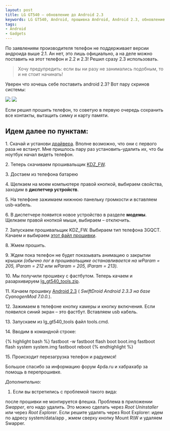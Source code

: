 ```yaml
---
layout: post
title: LG GT540 — обновление до Android 2.3
keywords: LG GT540, Android, прошивка Android, Android 2.3, обновление до Android 2.3
tags:
- Android
- Gadgets
---
```


По заявлениям производителя телефон не поддерживает версии андроида выше 2.1. Ан нет, это лишь официально, а на деле можно поставить на этот телефон и 2.2 и 2.3! Решил сразу 2.3 использовать.

> Хочу предупредить:
> если вы ни разу не занимались подобным,
> то и не стоит начинать!

Уверен что хочешь себе поставить android 2.3? Вот пару скринов системы:

<img src="{{ site.url }}/upload/article/2011/05/11/screen_00.jpg" class="center"/>

<img src="{{ site.url }}/upload/article/2011/05/11/screen_01.jpg" class="center"/>

Если решил прошить телефон, то советую в первую очередь сохранить все контакты, вытащить симку и карту памяти.

## Идем далее по пунктам:

<p>1. Скачай и установи <a title="Драйвера для LG GT540" href="http://www.lg.com/uk/support-mobile/lg-GT540" target="_blank">драйвера</a>. Вполне возможно, что они с первого раза не встанут. Мне пришлось пару раз установить-удалить их, что бы ноутбук начал видеть телефон.</p>

<p>2. Теперь скачиваем прошивальщик <a title="Прошивальщик для LG GT540" href="http://yadisk.cc/d/sg_LzgUop8c" target="_blank">KDZ_FW</a>.</p>

<p>3. Достаем из телефона батарею</p>

<p>4. Щелкаем на моем компьютере правой кнопкой, выбираем свойства, заходим в <strong>диспетчер устройств</strong>.</p>

<p>5. На телефоне зажимаем нижнюю панельку громкости и вставляем usb-кабель.</p>

<p>6. В диспетчере появится новое устройство в разделе <strong>модемы</strong>. Щелкаем правой кнопкой мыши, выбираем – отключить.</p>

<p>7. Запускаем прошивальщик KDZ_FW. Выбираем тип телефона 3GQCT. Качаем и выбираем <a title="Прошивка для LG GT540" href="http://yadisk.cc/d/0oTvEaRZp8i" rel="nofollow" target="_blank">этот файл прошивки</a>.</p>

<p>8. Жмем прошить.</p>

<p>9. Ждем пока телефон не будет показывать анимацию о закрытии крышки <em>(обычно лог в прошивальщике останавливается на wParam = 205, lParam = 212 или wParam = 205, lParam = 213).</em></p>

<p>10. Мы получили прошивку с фастбутом. Теперь качаем и разархивируем <a title="LG GT540 tools" href="http://yadisk.cc/d/kUObL-_5p8P" rel="nofollow" target="_blank">lg_gt540_tools.zip</a>.</p>

<p>11. Качаем прошивку <a title="Прошивка SwiftDroid Android 2.3.3 на базе CyanogenMod 7.0.0. для LG GT540" href="http://yadisk.cc/d/0oTvEaRZp8i" target="_blank">Android 2.3</a> (<em> SwiftDroid Android 2.3.3 на базе CyanogenMod 7.0.0.</em>).</p>

<p>12. Зажимаем в телефоне кнопку камеры и кнопку включения. Если появился синий экран – это фастбут. Вставляем usb кабель.</p>

<p>13. Запускаем из lg_gt540_tools файл tools.cmd.</p>

<p>14. Вводим в командной строке:

{% highlight bash %}
fastboot -w
fastboot flash boot boot.img
fastboot flash system system.img
fastboot reboot
{% endhighlight %}
</p>

<p>15. Происходит перезагрузка телефон и радуемся!</p>

Большое спасибо за информацию форум 4pda.ru и хабрахабр за помощь в перепрошивке.

*Дополнительно:*

1. Если вы встретились с проблемой такого вида:

после прошивки не монтируется флешка. Проблема в приложении *Swapper*, его надо удалить. Это можно сделать через *Root Uninstaller* или через *Root Explorer*. Если решите удалять через Root Explorer: идем по адресу system/data/app , жмем сверху кнопку Mount R\W и удаляем Swapper.